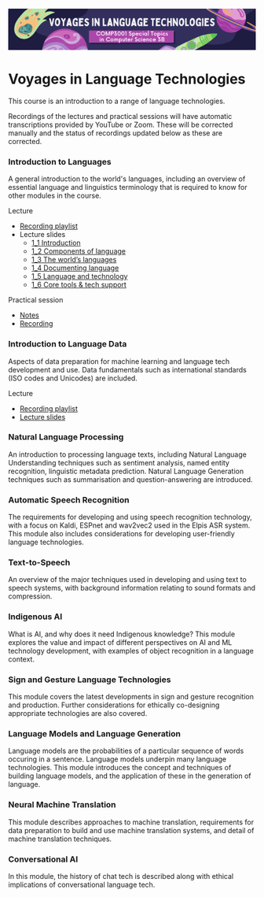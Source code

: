 <p align="center"><img src="img/voyages.png" /></p>

# Voyages in Language Technologies

This course is an introduction to a range of language technologies. 

Recordings of the lectures and practical sessions will have automatic transcriptions provided by YouTube or Zoom. These will be corrected manually and the status of recordings updated below as these are corrected. 


### Introduction to Languages

A general introduction to the world's languages, including an overview of essential language and linguistics terminology that is required to know for other modules in the course.

Lecture

* [Recording playlist](https://www.youtube.com/watch?v=P7k1RkxR75U&list=PLPU3m9-GX8la28nWmzacDNQYxieYV_LYe)
* Lecture slides  
    - [1_1 Introduction](https://docs.google.com/presentation/d/1cDefWih35FLzvCPlqZWw0UgYCmOyaVs4nMuuNtouOnE/edit?usp=sharing)
    - [1_2 Components of language](https://docs.google.com/presentation/d/1zcwXQ9CGw9ctnfMRiI3sdnpzuUkb_vJanighP2DtLDA/edit?usp=sharing)
    - [1_3 The world’s languages](https://docs.google.com/presentation/d/1wZF6swqQO6xl9BwBhyoQZmNUgvbqzMsh1HtSAA9NXSc/edit?usp=sharing)
    - [1_4 Documenting language](https://docs.google.com/presentation/d/1utAaBKrZ2hR12j0k2_Jnw6NIeA_EteYLF-EtKPEbxqE/edit?usp=sharing)
    - [1_5 Language and technology](https://docs.google.com/presentation/d/1411Vh-FVvzoNsIBvJBuHA5nI7ZH4hFicYzvQxPmIHDU/edit?usp=sharing)
    - [1_6 Core tools & tech support](https://docs.google.com/presentation/d/1nHRzGbqTrJKk4yL4xrpreQeBnttYTzWNXICB9gvLHv4/edit?usp=sharing)

Practical session
* [Notes](pracs/1-colab.md)
* [Recording](https://uqz.zoom.us/rec/share/k5OQJnhGKvvIGX-gejmCXrWvoflxVjZRpl8FhZulKEs760VpLJqwIWPXwxCvUFVh.cglhgLHtt9cs5Nnt?startTime=1628215383000)

### Introduction to Language Data

Aspects of data preparation for machine learning and language tech development and use. Data fundamentals such as international standards (ISO codes and Unicodes) are included.

Lecture

- [Recording playlist](https://youtube.com/playlist?list=PLPU3m9-GX8lYbnvafsc1hLQQLiN75qw3i)
- [Lecture slides](https://docs.google.com/presentation/d/1i2HiuyRCEVkH9eNAjLOlC3rBYy1qTCcs0AZiJXo_R18/edit?usp=sharing)



### Natural Language Processing

An introduction to processing language texts, including Natural Language Understanding techniques such as sentiment analysis, named entity recognition, linguistic metadata prediction. Natural Language Generation techniques such as summarisation and question-answering are introduced. 

### Automatic Speech Recognition

The requirements for developing and using speech recognition technology, with a focus on Kaldi, ESPnet and wav2vec2 used in the Elpis ASR system. This module also includes considerations for developing user-friendly language technologies.

### Text-to-Speech

An overview of the major techniques used in developing and using text to speech systems, with background information relating to sound formats and compression.

### Indigenous AI

What is AI, and why does it need Indigenous knowledge? This module explores the value and impact of different perspectives on AI and ML technology development, with examples of object recognition in a language context.

### Sign and Gesture Language Technologies 

This module covers the latest developments in sign and gesture recognition and production. Further considerations for ethically co-designing appropriate technologies are also covered.

### Language Models and Language Generation

Language models are the probabilities of a particular sequence of words occuring in a sentence. Language models underpin many language technologies. This module introduces the concept and techniques of building language models, and the application of these in the generation of language.

### Neural Machine Translation

This module describes approaches to machine translation, requirements for data preparation to build and use machine translation systems, and detail of machine translation techniques.

### Conversational AI

In this module, the history of chat tech is described along with ethical implications of conversational language tech.

